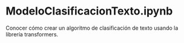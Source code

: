 # ModeloClasificacionTexto.ipynb
Conocer cómo crear un algoritmo de clasificación de texto usando la librería transformers.
